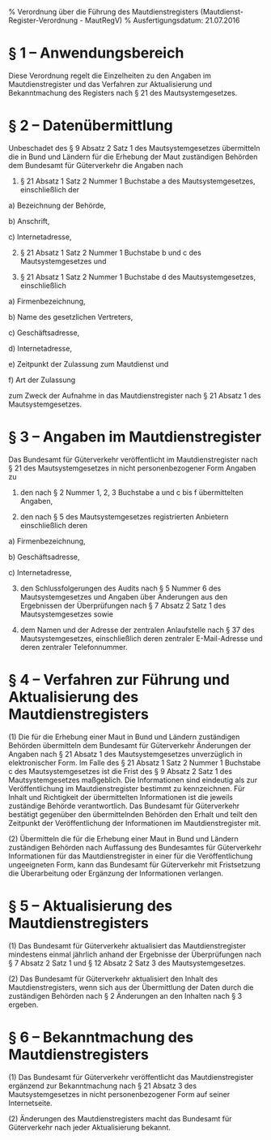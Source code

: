 % Verordnung über die Führung des Mautdienstregisters  (Mautdienst-Register-Verordnung - MautRegV)
% Ausfertigungsdatum: 21.07.2016
 
# § 1 – Anwendungsbereich

Diese Verordnung regelt die Einzelheiten zu den Angaben im Mautdienstregister und das Verfahren zur Aktualisierung und Bekanntmachung des Registers nach § 21 des Mautsystemgesetzes.

# § 2 – Datenübermittlung

Unbeschadet des § 9 Absatz 2 Satz 1 des Mautsystemgesetzes übermitteln die in Bund und Ländern für die Erhebung der Maut zuständigen Behörden dem Bundesamt für Güterverkehr die Angaben nach

1. § 21 Absatz 1 Satz 2 Nummer 1 Buchstabe a des Mautsystemgesetzes, einschließlich der

a) Bezeichnung der Behörde,

b) Anschrift,

c) Internetadresse,

2. § 21 Absatz 1 Satz 2 Nummer 1 Buchstabe b und c des Mautsystemgesetzes und

3. § 21 Absatz 1 Satz 2 Nummer 1 Buchstabe d des Mautsystemgesetzes, einschließlich

a) Firmenbezeichnung,

b) Name des gesetzlichen Vertreters,

c) Geschäftsadresse,

d) Internetadresse,

e) Zeitpunkt der Zulassung zum Mautdienst und

f) Art der Zulassung

zum Zweck der Aufnahme in das Mautdienstregister nach § 21 Absatz 1 des Mautsystemgesetzes.

# § 3 – Angaben im Mautdienstregister

Das Bundesamt für Güterverkehr veröffentlicht im Mautdienstregister nach § 21 des Mautsystemgesetzes in nicht personenbezogener Form Angaben zu

1. den nach § 2 Nummer 1, 2, 3 Buchstabe a und c bis f übermittelten Angaben,

2. den nach § 5 des Mautsystemgesetzes registrierten Anbietern einschließlich deren

a) Firmenbezeichnung,

b) Geschäftsadresse,

c) Internetadresse,

3. den Schlussfolgerungen des Audits nach § 5 Nummer 6 des Mautsystemgesetzes und Angaben über Änderungen aus den Ergebnissen der Überprüfungen nach § 7 Absatz 2 Satz 1 des Mautsystemgesetzes sowie

4. dem Namen und der Adresse der zentralen Anlaufstelle nach § 37 des Mautsystemgesetzes, einschließlich deren zentraler E-Mail-Adresse und deren zentraler Telefonnummer.

# § 4 – Verfahren zur Führung und Aktualisierung des Mautdienstregisters

(1) Die für die Erhebung einer Maut in Bund und Ländern zuständigen Behörden übermitteln dem Bundesamt für Güterverkehr Änderungen der Angaben nach § 21 Absatz 1 des Mautsystemgesetzes unverzüglich in elektronischer Form. Im Falle des § 21 Absatz 1 Satz 2 Nummer 1 Buchstabe c des Mautsystemgesetzes ist die Frist des § 9 Absatz 2 Satz 1 des Mautsystemgesetzes maßgeblich. Die Informationen sind eindeutig als zur Veröffentlichung im Mautdienstregister bestimmt zu kennzeichnen. Für Inhalt und Richtigkeit der übermittelten Informationen ist die jeweils zuständige Behörde verantwortlich. Das Bundesamt für Güterverkehr bestätigt gegenüber den übermittelnden Behörden den Erhalt und teilt den Zeitpunkt der Veröffentlichung der Informationen im Mautdienstregister mit.

(2) Übermitteln die für die Erhebung einer Maut in Bund und Ländern zuständigen Behörden nach Auffassung des Bundesamtes für Güterverkehr Informationen für das Mautdienstregister in einer für die Veröffentlichung ungeeigneten Form, kann das Bundesamt für Güterverkehr mit Fristsetzung die Überarbeitung oder Ergänzung der Informationen verlangen.

# § 5 – Aktualisierung des Mautdienstregisters

(1) Das Bundesamt für Güterverkehr aktualisiert das Mautdienstregister mindestens einmal jährlich anhand der Ergebnisse der Überprüfungen nach § 7 Absatz 2 Satz 1 und § 12 Absatz 2 Satz 3 des Mautsystemgesetzes.

(2) Das Bundesamt für Güterverkehr aktualisiert den Inhalt des Mautdienstregisters, wenn sich aus der Übermittlung der Daten durch die zuständigen Behörden nach § 2 Änderungen an den Inhalten nach § 3 ergeben.

# § 6 – Bekanntmachung des Mautdienstregisters

(1) Das Bundesamt für Güterverkehr veröffentlicht das Mautdienstregister ergänzend zur Bekanntmachung nach § 21 Absatz 3 des Mautsystemgesetzes in nicht personenbezogener Form auf seiner Internetseite.

(2) Änderungen des Mautdienstregisters macht das Bundesamt für Güterverkehr nach jeder Aktualisierung bekannt.
